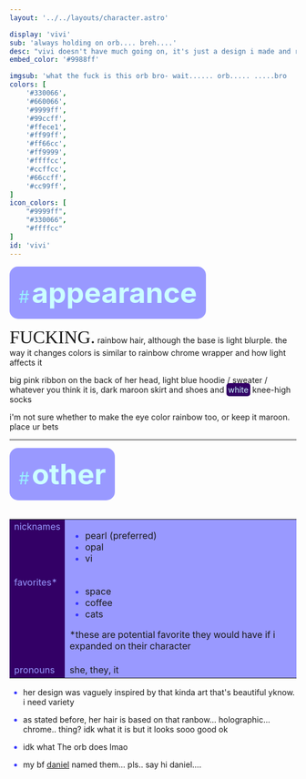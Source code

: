 ```yaml
---
layout: '../../layouts/character.astro'

display: 'vivi'
sub: 'always holding on orb.... breh....'
desc: "vivi doesn't have much going on, it's just a design i made and rlly liked.. ok"
embed_color: '#9988ff'

imgsub: 'what the fuck is this orb bro- wait...... orb..... .....bro   ...... omg'
colors: [
    '#330066',
    '#660066',
    '#9999ff',
    '#99ccff',
    '#ffece1',
    '#ff99ff',
    '#ff66cc',
    '#ff9999',
    '#ffffcc',
    '#ccffcc',
    '#66ccff',
    '#cc99ff',
]
icon_colors: [
    "#9999ff",
    "#330066",
    "#ffffcc"
]
id: 'vivi'
---
```

<style>
    :root {
        --header-color: #303;
        --header-logo-color-1: #cff;
        --header-logo-color-2: #99f;

        --col-bright: #cff;
        --col-light: #9ef;
        --col-main: #99f;
        --col-dim: #33f;
        --col-dark: #306;

        --col-bg: #306;
        --col-char-bg: #99f;

        --col-link: #99f;
        --col-link-hover: #9ef
    }

    td {
        background-color: var(--col-main);
    }

    li::marker {
        color: var(--col-dim);  
    }

    td.name {
        background-color: var(--col-dark);
        color: var(--col-main);
        box-shadow: unset;
        align-content: start;
    }

    .white {
        color: var(--col-bright);
        background-color: var(--col-dark);
        padding: 3px;
        border-radius: 5px;
    }

    .black {
        color: var(--col-dark);
        background-color: var(--col-bright);
        padding: 3px;
        border-radius: 5px;
    }
</style>

<section id="appearance" style="text-align: left">

<div style="background-color: var(--col-main); padding: 16px; border-radius: 15px; width: fit-content;">
<a style="text-decoration: none;" href="#appearance">
<span style="font-size: 30px; color: var(--col-light)">#</span>
<span style="font-weight: bolder; font-size: 50px; margin: 0; margin-top: 30px; color: var(--col-bright)">
appearance
</span>
</a>
</div>

<span style="font-size: 2rem; font-family: 'Impact';">FUCKING.</span> rainbow hair, although the base is light blurple. the way it changes colors is similar to rainbow chrome wrapper and how light affects it

big pink ribbon on the back of her head, light blue hoodie / sweater / whatever you think it is, dark maroon skirt and shoes and <span class="white">white</span> knee-high socks

i'm not sure whether to make the eye color rainbow too, or keep it maroon. place ur bets

<hr/>
<section id="other" style="text-align: left">

<div style="background-color: var(--col-main); padding: 16px; border-radius: 15px; width: fit-content;">
<a style="text-decoration: none;" href="#other">
<span style="font-size: 30px; color: var(--col-light)">#</span>
<span style="font-weight: bolder; font-size: 50px; margin: 0; margin-top: 30px; color: var(--col-bright)">
other
</span>
</a>
</div>

<br/>
<table>

<tr>
    <td class="name">nicknames</td>
    <td>
    
- pearl (preferred)
- opal
- vi
    
</td>
</tr>
<tr>
    <td class="name">favorites*</td>
    <td>
    
- space
- coffee
- cats

*these are potential favorite they would have if i expanded on their character
    
</td>
</tr>
<tr>
    <td class="name">pronouns</td>
    <td>she, they, it</td>
</tr>

</table>

- her design was vaguely inspired by that kinda art that's beautiful yknow. i need variety

- as stated before, her hair is based on that ranbow... holographic... chrome.. thing? idk what it is but it looks sooo good ok

- idk what The orb does lmao

- my bf [daniel](/characters/daniel) named them... pls.. say hi daniel....
</section>